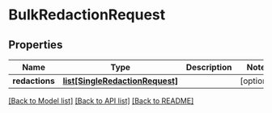 # BulkRedactionRequest

## Properties
Name | Type | Description | Notes
------------ | ------------- | ------------- | -------------
**redactions** | [**list[SingleRedactionRequest]**](SingleRedactionRequest.md) |  | [optional] 

[[Back to Model list]](../README.md#documentation-for-models) [[Back to API list]](../README.md#documentation-for-api-endpoints) [[Back to README]](../README.md)

